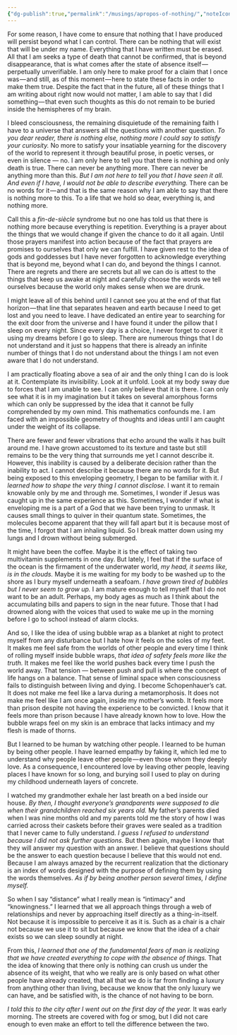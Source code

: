 ```yaml
---
{"dg-publish":true,"permalink":"/musings/apropos-of-nothing/","noteIcon":"","created":"2023-02-01"}
---
```


For some reason, I have come to ensure that nothing that I have produced will persist beyond what I can control. There can be nothing that will exist that will be under my name. Everything that I have written must be erased. All that I am seeks a type of death that cannot be confirmed, that is beyond disappearance, that is what comes after the state of absence itself — perpetually unverifiable. I am only here to make proof for a claim that I once was — and still, as of this moment — here to state these facts in order to make them true. Despite the fact that in the future, all of these things that I am writing about right now would not matter, I am able to say that I did something — that even such thoughts as this do not remain to be buried inside the hemispheres of my brain.

I bleed consciousness, the remaining disquietude of the remaining faith I have to a universe that answers all the questions with another question. _To you dear reader, there is nothing else, nothing more I could say to satisfy your curiosity._ No more to satisfy your insatiable yearning for the discovery of the world to represent it through beautiful prose, in poetic verses, or even in silence — no. I am only here to tell you that there is nothing and only death is true. There can never be anything more. There can never be anything more than this. _But I am not here to tell you that I have seen it all. And even if I have, I would not be able to describe everything._ There can be no words for it — and that is the same reason why I am able to say that there is nothing more to this. To a life that we hold so dear, everything is, and nothing more.

Call this a _fin-de-siècle_ syndrome but no one has told us that there is nothing more because everything is repetition. Everything is a prayer about the things that we would change if given the chance to do it all again. Until those prayers manifest into action because of the fact that prayers are promises to ourselves that only we can fulfill. I have given rest to the idea of gods and goddesses but I have never forgotten to acknowledge everything that is beyond me, beyond what I can do, and beyond the things I cannot. There are regrets and there are secrets but all we can do is attest to the things that keep us awake at night and carefully choose the words we tell ourselves because the world only makes sense when we are drunk.

I might leave all of this behind until I cannot see you at the end of that flat horizon — that line that separates heaven and earth because I need to get lost and you need to leave. I have dedicated an entire year to searching for the exit door from the universe and I have found it under the pillow that I sleep on every night. Since every day is a choice, I never forget to cover it using my dreams before I go to sleep. There are numerous things that I do not understand and it just so happens that there is already an infinite number of things that I do not understand about the things I am not even aware that I do not understand.

I am practically floating above a sea of air and the only thing I can do is look at it. Contemplate its invisibility. Look at it unfold. Look at my body sway due to forces that I am unable to see. I can only believe that it is there. I can only see what it is in my imagination but it takes on several amorphous forms which can only be suppressed by the idea that it cannot be fully comprehended by my own mind. This mathematics confounds me. I am faced with an impossible geometry of thoughts and ideas until I am caught under the weight of its collapse.

There are fewer and fewer vibrations that echo around the walls it has built around me. I have grown accustomed to its texture and taste but still remains to be the very thing that surrounds me yet I cannot describe it. However, this inability is caused by a deliberate decision rather than the inability to act. I cannot describe it because there are no words for it. But being exposed to this enveloping geometry, I began to be familiar with it. _I learned how to shape the very thing I cannot disclose._ I want it to remain knowable only by me and through me. Sometimes, I wonder if Jesus was caught up in the same experience as this. Sometimes, I wonder if what is enveloping me is a part of a God that we have been trying to unmask. It causes small things to quiver in their quantum state. Sometimes, the molecules become apparent that they will fall apart but it is because most of the time, I forgot that I am inhaling liquid. So I break matter down using my lungs and I drown without being submerged.

It might have been the coffee. Maybe it is the effect of taking two multivitamin supplements in one day. But lately, I feel that if the surface of the ocean is the firmament of the underwater world, _my head, it seems like, is in the clouds._ Maybe it is me waiting for my body to be washed up to the shore as I bury myself underneath a seafoam. _I have grown tired of bubbles but I never seem to grow up._ I am mature enough to tell myself that I do not want to be an adult. Perhaps, my body ages as much as I think about the accumulating bills and papers to sign in the near future. Those that I had drowned along with the voices that used to wake me up in the morning before I go to school instead of alarm clocks.

And so, I like the idea of using bubble wrap as a blanket at night to protect myself from any disturbance but I hate how it feels on the soles of my feet. It makes me feel safe from the worlds of other people and every time I think of rolling myself inside bubble wraps, _that idea of safety feels more like the truth._ It makes me feel like the world pushes back every time I push the world away. That tension — between push and pull is where the concept of life hangs on a balance. That sense of liminal space when consciousness fails to distinguish between living and dying. I become Schopenhauer’s cat. It does not make me feel like a larva during a metamorphosis. It does not make me feel like I am once again, inside my mother’s womb. It feels more than prison despite not having the experience to be convicted. I know that it feels more than prison because I have already known how to love. How the bubble wraps feel on my skin is an embrace that lacks intimacy and my flesh is made of thorns.

But I learned to be human by watching other people. I learned to be human by being other people. I have learned empathy by faking it, which led me to understand why people leave other people — even those whom they deeply love. As a consequence, I encountered love by leaving other people, leaving places I have known for so long, and burying soil I used to play on during my childhood underneath layers of concrete.

I watched my grandmother exhale her last breath on a bed inside our house. _By then, I thought everyone’s grandparents were supposed to die when their grandchildren reached six years old._ My father’s parents died when I was nine months old and my parents told me the story of how I was carried across their caskets before their graves were sealed as a tradition that I never came to fully understand. _I guess I refused to understand because I did not ask further questions._ But then again, maybe I know that they will answer my question with an answer. I believe that questions should be the answer to each question because I believe that this would not end. Because I am always amazed by the recurrent realization that the dictionary is an index of words designed with the purpose of defining them by using the words themselves. _As if by being another person several times, I define myself._

So when I say “distance” what I really mean is “intimacy” and “knowingness.” I learned that we all approach things through a web of relationships and never by approaching itself directly as a thing-in-itself. Not because it is impossible to perceive it as it is. Such as a chair is a chair not because we use it to sit but because we know that the idea of a chair exists so we can sleep soundly at night.

From this, _I learned that one of the fundamental fears of man is realizing that we have created everything to cope with the absence of things._ That the idea of knowing that there only is nothing can crush us under the absence of its weight, that who we really are is only based on what other people have already created, that all that we do is far from finding a luxury from anything other than living, because we know that the only luxury we can have, and be satisfied with, is the chance of not having to be born.

_I told this to the city after I went out on the first day of the year._ It was early morning. The streets are covered with fog or smog, but I did not care enough to even make an effort to tell the difference between the two.